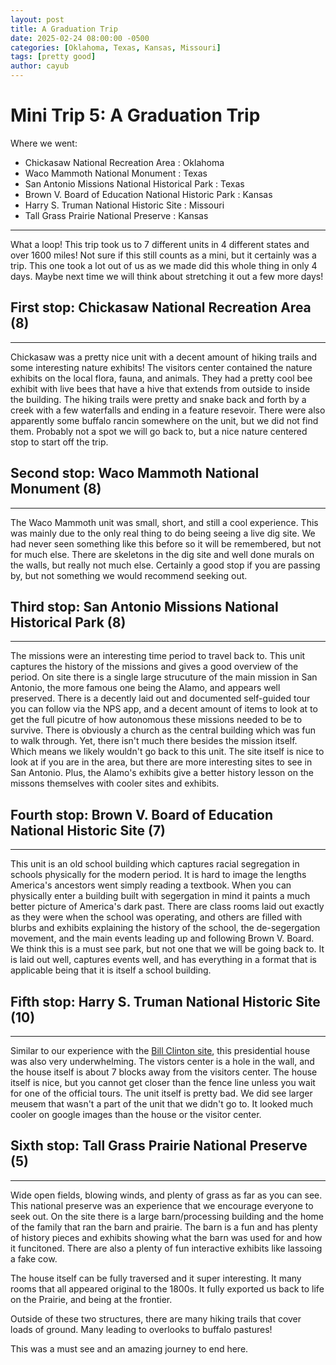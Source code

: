 ```yaml
---
layout: post
title: A Graduation Trip
date: 2025-02-24 08:00:00 -0500
categories: [Oklahoma, Texas, Kansas, Missouri]
tags: [pretty good]
author: cayub
---
```


# Mini Trip 5: A Graduation Trip

Where we went:
- Chickasaw National Recreation Area : Oklahoma
- Waco Mammoth National Monument : Texas
- San Antonio Missions National Historical Park : Texas
- Brown V. Board of Education National Historic Park : Kansas
- Harry S. Truman National Historic Site : Missouri
- Tall Grass Prairie National Preserve : Kansas

---

What a loop! This trip took us to 7 different units in 4 different states and over 1600 miles! Not sure if this still counts as a mini, but 
it certainly was a trip. This one took a lot out of us as we made did this whole thing in only 4 days. Maybe next time we will think about stretching it out a few more days!

## First stop: Chickasaw National Recreation Area (8)
---
Chickasaw was a pretty nice unit with a decent amount of hiking trails and some interesting nature exhibits! The visitors center contained the nature exhibits on the local flora, fauna, and animals. They had a pretty cool bee exhibit with live bees that have a hive that extends from outside to inside the building. The hiking trails were pretty and snake back and forth by a creek with a few waterfalls and ending in a feature resevoir. There were also apparently some buffalo rancin somewhere on the unit, but we did not find them. Probably not a spot we will go back to, but a nice nature centered stop to start off the trip.

## Second stop: Waco Mammoth National Monument (8)
---
The Waco Mammoth unit was small, short, and still a cool experience. This was mainly due to the only real thing to do being seeing a live dig site. We had never seen something like this before so it will be remembered, but not for much else. There are skeletons in the dig site and well done murals on the walls, but really not much else. Certainly a good stop if you are passing by, but not something we would recommend seeking out. 

## Third stop: San Antonio Missions National Historical Park (8)
---
The missions were an interesting time period to travel back to. This unit captures the history of the missions and gives a good overview of the period. On site there is a single large strucuture of the main mission in San Antonio, the more famous one being the Alamo, and appears well preserved. There is a decently laid out and documented self-guided tour you can follow via the NPS app, and a decent amount of items to look at to get the full picutre of how autonomous these missions needed to be to survive. There is obviously a church as the central building which was fun to walk through. Yet, there isn't much there besides the mission itself. Which means we likely wouldn't go back to this unit. The site itself is nice to look at if you are in the area, but there are more interesting sites to see in San Antonio. Plus, the Alamo's exhibits give a better history lesson on the missons themselves with cooler sites and exhibits.

## Fourth stop: Brown V. Board of Education National Historic Site (7)
---
This unit is an old school building which captures racial segregation in schools physically for the modern period. It is hard to image the lengths America's ancestors went simply reading a textbook. When you can physically enter a building built with segergation in mind it paints a much better picture of America's dark past. There are class rooms laid out exactly as they were when the school was operating, and others are filled with blurbs and exhibits explaining the history of the school, the de-segergation movement, and the main events leading up and following Brown V. Board. We think this is a must see park, but not one that we will be going back to. It is laid out well, captures events well, and has everything in a format that is applicable being that it is itself a school building.  

## Fifth stop: Harry S. Truman National Historic Site (10)
---
Similar to our experience with the [Bill Clinton site](https://dinkus-studio.github.io/posts/completing-arkansas/#second-stop-president-william-jefferson-clinton-birthplace-home-national-historic-site), this presidential house was also very underwhelming. The vistors center is a hole in the wall, and the house itself is about 7 blocks away from the visitors center. The house itself is nice, but you cannot get closer than the fence line unless you wait for one of the official tours. The unit itself is pretty bad. We did see larger meusem that wasn't a part of the unit that we didn't go to. It looked much cooler on google images than the house or the visitor center.

## Sixth stop: Tall Grass Prairie National Preserve (5)
---
Wide open fields, blowing winds, and plenty of grass as far as you can see. This national preserve was an experience that we encourage everyone to seek out. On the site there is a large barn/processing building and the home of the family that ran the barn and prairie. The barn is a fun and has plenty of history pieces and exhibits showing what the barn was used for and how it funcitoned. There are also a plenty of fun interactive exhibits like lassoing a fake cow. 

The house itself can be fully traversed and it super interesting. It many rooms that all appeared original to the 1800s. It fully exported us back to life on the Prairie, and being at the frontier. 

Outside of these two structures, there are many hiking trails that cover loads of ground. Many leading to overlooks to buffalo pastures! 

This was a must see and an amazing journey to end here.